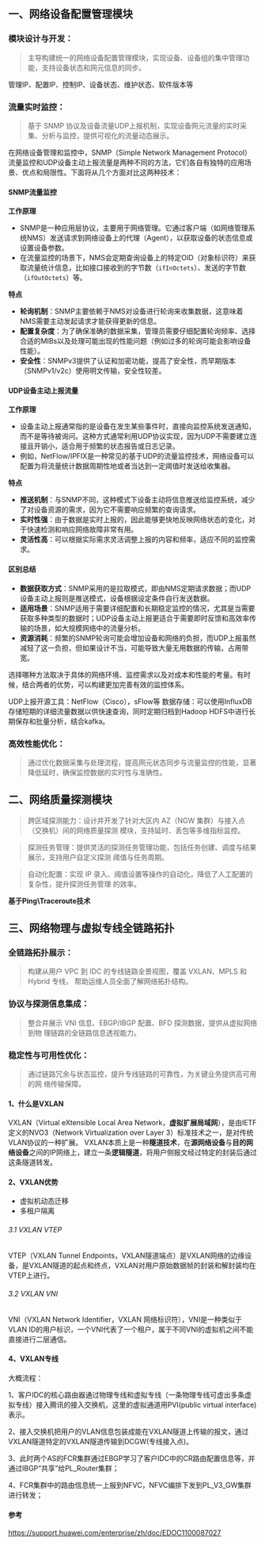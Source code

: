 ## 一、网络设备配置管理模块
### 模块设计与开发：
> 主导构建统一的网络设备配置管理模块，实现设备、设备组的集中管理功能，支持设备状态和网元信息的同步。

管理IP、配置IP、控制IP、设备状态、维护状态、软件版本等

### 流量实时监控：
> 基于 SNMP 协议及设备流量UDP上报机制，实现设备网元流量的实时采集、分析与监控，提供可视化的流量动态展示。

在网络设备管理和监控中，SNMP（Simple Network Management Protocol）流量监控和UDP设备主动上报流量是两种不同的方法，它们各自有独特的应用场景、优点和局限性。下面将从几个方面对比这两种技术：

#### SNMP流量监控

**工作原理**
- SNMP是一种应用层协议，主要用于网络管理。它通过客户端（如网络管理系统NMS）发送请求到网络设备上的代理（Agent），以获取设备的状态信息或设置设备参数。
- 在流量监控的场景下，NMS会定期查询设备上的特定OID（对象标识符）来获取流量统计信息，比如接口接收到的字节数（`ifInOctets`）、发送的字节数（`ifOutOctets`）等。

**特点**
- **轮询机制**：SNMP主要依赖于NMS对设备进行轮询来收集数据，这意味着NMS需要主动发起请求才能获得更新的信息。
- **配置复杂度**：为了确保准确的数据采集，管理员需要仔细配置轮询频率、选择合适的MIBs以及处理可能出现的性能问题（例如过多的轮询可能会影响设备性能）。
- **安全性**：SNMPv3提供了认证和加密功能，提高了安全性，而早期版本（SNMPv1/v2c）使用明文传输，安全性较差。

#### UDP设备主动上报流量

**工作原理**
- 设备主动上报通常指的是设备在发生某些事件时，直接向监控系统发送通知，而不是等待被询问。这种方式通常利用UDP协议实现，因为UDP不需要建立连接且开销小，适合用于频繁的状态报告或日志记录。
- 例如，NetFlow/IPFIX是一种常见的基于UDP的流量监控技术，网络设备可以配置为将流量统计数据周期性地或者当达到一定阈值时发送给收集器。

**特点**
- **推送机制**：与SNMP不同，这种模式下设备主动将信息推送给监控系统，减少了对设备资源的需求，因为它不需要响应频繁的查询请求。
- **实时性强**：由于数据是实时上报的，因此能够更快地反映网络状态的变化，对于快速检测和响应网络故障非常有用。
- **灵活性高**：可以根据实际需求灵活调整上报的内容和频率，适应不同的监控需求。

#### 区别总结

- **数据获取方式**：SNMP采用的是拉取模式，即由NMS定期请求数据；而UDP设备主动上报则是推送模式，设备根据设定条件自行发送数据。
- **适用场景**：SNMP适用于需要详细配置和长期稳定监控的情况，尤其是当需要获取多种类型的数据时；UDP设备主动上报更适合于需要即时反馈和高效率传输的场景，如大规模网络中的流量分析。
- **资源消耗**：频繁的SNMP轮询可能会增加设备和网络的负担，而UDP上报虽然减轻了这一负担，但如果设计不当，可能导致大量无用数据的传输，占用带宽。

选择哪种方法取决于具体的网络环境、监控需求以及对成本和性能的考量。有时候，结合两者的优势，可以构建更加完善有效的监控体系。

UDP上报开源工具：NetFlow（Cisco），sFlow等
数据存储：可以使用InfluxDB存储短期的详细流量数据以供快速查询，同时定期归档到Hadoop HDFS中进行长期保存和批量分析，结合kafka。

### 高效性能优化：
> 通过优化数据采集与处理流程，提高网元状态同步与流量监控的性能，显著降低延时，确保监控数据的实时性与准确性。

## 二、网络质量探测模块
> 跨区域探测能力：设计并开发了针对大区内 AZ（NGW 集群）与接入点（交换机）间的网络质量探测
模块，支持延时、丢包等多维指标监控。


> 探测任务管理：提供灵活的探测任务管理功能，包括任务创建、调度与结果展示，支持用户自定义探测
阈值与任务周期。


> 自动化配置：实现 IP 录入、阈值设置等操作的自动化，降低了人工配置的复杂性，提升探测任务管理
的效率。

**基于Ping\Traceroute技术**

## 三、网络物理与虚拟专线全链路拓扑

### 全链路拓扑展示：
> 构建从用户 VPC 到 IDC 的专线链路全景视图，覆盖 VXLAN、MPLS 和 Hybrid 专线，
帮助运维人员全面了解网络拓扑结构。

### 协议与探测信息集成：
> 整合并展示 VNI 信息、EBGP/IBGP 配置、BFD 探测数据，提供从虚拟网络到物
理链路的全链路信息透视能力。

### 稳定性与可用性优化：
> 通过链路冗余与状态监控，提升专线链路的可靠性，为关键业务提供高可用的网
络传输保障。

#### 1、什么是VXLAN

VXLAN（Virtual eXtensible Local Area Network，**虚拟扩展局域网**），是由IETF定义的NVO3（Network Virtualization over Layer 3）标准技术之一，是对传统VLAN协议的一种扩展。
VXLAN本质上是一种**隧道技术**，在**源网络设备**与**目的网络设备**之间的IP网络上，建立一条**逻辑隧道**，将用户侧报文经过特定的封装后通过这条隧道转发。

#### 2、VXLAN优势

- 虚拟机动态迁移
- 多租户隔离

###### 3.1 VXLAN VTEP

VTEP（VXLAN Tunnel Endpoints，VXLAN隧道端点）是VXLAN网络的边缘设备，是VXLAN隧道的起点和终点，VXLAN对用户原始数据帧的封装和解封装均在VTEP上进行。

###### 3.2 VXLAN VNI

VNI（VXLAN Network Identifier，VXLAN 网络标识符），VNI是一种类似于VLAN ID的用户标识，一个VNI代表了一个租户，属于不同VNI的虚拟机之间不能直接进行二层通信。

#### 4、VXLAN专线

大概流程：

1、客户IDC的核心路由器通过物理专线和虚拟专线（一条物理专线可虚出多条虚拟专线）接入腾讯的接入交换机，这里的虚拟通道用PVI(public virtual interface)表示。

2、接入交换机把用户的VLAN信息包装成能在VXLAN隧道上传输的报文，通过VXLAN隧道特定的VXLAN隧道传输到DCGW(专线接入点)。

3、此时两个AS的FCR集群通过EBGP学习了客户IDC中的CR路由配置信息等，并通过IBGP“共享”给PL_Router集群；

4、FCR集群中的路由信息统一上报到NFVC，NFVC编排下发到PL_V3_GW集群进行转发；

#### 参考

https://support.huawei.com/enterprise/zh/doc/EDOC1100087027






























